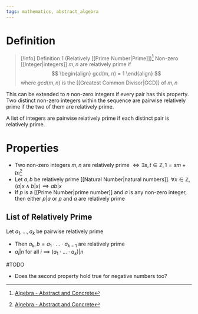 ```yaml
---
tags: mathematics, abstract_algebra
---
```


# Definition

> [!info] Definition 1 (Relatively [[Prime Number|Prime]])[^1]
> Non-zero [[Integer|integers]] $m, n$ are relatively prime if
> $$
> \begin{align}
> gcd(m, n) = 1
> \end{align}
> $$
> where $gcd(m, n)$ is the [[Greatest Common Divisor|GCD]] of $m, n$

This can be extended to $n$ non-zero integers if every pair has this property. Two distinct non-zero integers within the sequence are pairwise relatively prime if the two of them are relatively prime.

A list of integers are pairwise relatively prime if each distinct pair is relatively prime.

# Properties

- Two non-zero integers $m, n$ are relatively prime $\iff \exists s, t \in \mathbb{Z}, 1 = sm + tn$[^1]
- Let $a, b$ be relatively prime [[Natural Number|natural numbers]]. $\forall x \in \mathbb{Z}, (a | x \land b | x) \implies ab | x$
- If $p$ is a [[Prime Number|prime number]] and $a$ is any non-zero integer, then either $p | a$ or $p$ and $a$ are relatively prime

## List of Relatively Prime

Let $a_1, \dots, a_k$ be pairwise relatively prime

- Then $a_k, b = a_1 \cdot \dots \cdot a_{k-1}$ are relatively prime
- $a_i | n$ for all $i$ $\implies$ $(a_1 \cdot \dots \cdot a_k) | n$

#TODO 
- Does the second property hold true for negative numbers too?

[^1]: [Algebra - Abstract and Concrete](zotero://open-pdf/library/items/IQ3GJ7PV?page=43)